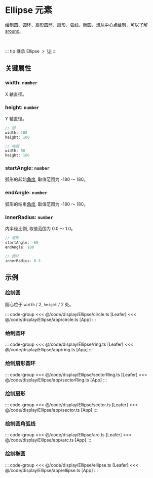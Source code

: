 <script setup>
import Case from '/component/Case.vue'
</script>

# Ellipse 元素

绘制圆、圆环、扇形圆环、扇形、弧线、椭圆，想从中心点绘制，可以了解 [around](/reference/UI/around.md)。

<case name="Ellipse" editor=false></case>

<br/>

::: tip 继承
Ellipse &nbsp;>&nbsp; [UI](./UI.md)
:::

## 关键属性

### width: `number`

X 轴直径。

### height: `number`

Y 轴直径。

```ts
// 圆
width: 100
height: 100

// 椭圆
width: 50
height: 100
```

### startAngle: `number`

弧形的起始[角度](../interface/math/Math#rotation), 取值范围为 -180 ～ 180。

### endAngle: `number`

弧形的结束[角度](../interface/math/Math#rotation), 取值范围为 -180 ～ 180。

### innerRadius: `number`

内半径比例, 取值范围为 0.0 ～ 1.0。

```ts
// 扇形
startAngle: -60
endAngle: 180

// 圆环
innerRadius: 0.5
```

<!-- ## 继承元素

### [UI](./UI.md) -->

<!-- ## API

### [Ellipse](/api/classes/Ellipse.md) -->

## 示例

<case name="Ellipse" index=0 editor=false></case>

### 绘制圆

圆心位于 `width` / 2, `height` / 2 处。

::: code-group
<<< @/code/display/Ellipse/circle.ts [Leafer]
<<< @/code/display/Ellipse/app/circle.ts [App]
:::

<case name="Ellipse" index=1 editor=false></case>

### 绘制圆环

::: code-group
<<< @/code/display/Ellipse/ring.ts [Leafer]
<<< @/code/display/Ellipse/app/ring.ts [App]
:::

<case name="Ellipse" index=2 editor=false></case>

### 绘制扇形圆环

::: code-group
<<< @/code/display/Ellipse/sectorRing.ts [Leafer]
<<< @/code/display/Ellipse/app/sectorRing.ts [App]
:::

<case name="Ellipse" index=3 editor=false></case>

### 绘制扇形

::: code-group
<<< @/code/display/Ellipse/sector.ts [Leafer]
<<< @/code/display/Ellipse/app/sector.ts [App]
:::

<case name="Ellipse" index=4 editor=false></case>

### 绘制圆角弧线

::: code-group
<<< @/code/display/Ellipse/arc.ts [Leafer]
<<< @/code/display/Ellipse/app/arc.ts [App]
:::

<case name="Ellipse" index=5 editor=false></case>

### 绘制椭圆

::: code-group
<<< @/code/display/Ellipse/ellipse.ts [Leafer]
<<< @/code/display/Ellipse/app/ellipse.ts [App]
:::
